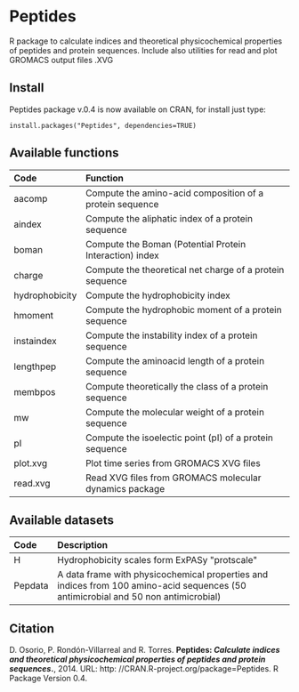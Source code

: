 Peptides
========
R package to calculate indices and theoretical physicochemical properties of peptides and protein sequences. Include also utilities for read and plot GROMACS output files .XVG

Install
-------
Peptides package v.0.4 is now available on CRAN, for install just type:
```
install.packages("Peptides", dependencies=TRUE)
```

Available functions
-------------------
| Code        | Function |
| :------------- |:-------------|
|aacomp  |	Compute the amino-acid composition of a protein sequence|
|aindex  |	Compute the aliphatic index of a protein sequence |
|boman   |	Compute the Boman (Potential Protein Interaction) index |
|charge  |	Compute the theoretical net charge of a protein sequence |
|hydrophobicity	| Compute the hydrophobicity index |
|hmoment  |	Compute the hydrophobic moment of a protein sequence |
|instaindex	| Compute the instability index of a protein sequence |
|lengthpep| Compute the aminoacid length of a protein sequence |
|membpos |	Compute theoretically the class of a protein sequence |
|mw	| Compute the molecular weight of a protein sequence |
|pI	| Compute the isoelectic point (pI) of a protein sequence |
|plot.xvg	| Plot time series from GROMACS XVG files | 
|read.xvg |	Read XVG files from GROMACS molecular dynamics package |

Available datasets
-------------------
| Code        | Description |
| :------------- |:-------------|
|H  |Hydrophobicity scales form ExPASy "protscale"  |
|Pepdata | A data frame with physicochemical properties and indices from 100 amino-acid sequences (50 antimicrobial and 50 non antimicrobial)  |
Citation
--------
D. Osorio, P. Rondón-Villarreal and R. Torres. **Peptides: *Calculate indices and theoretical physicochemical properties of peptides and protein sequences*.**, 2014. URL: http: //CRAN.R-project.org/package=Peptides. R Package Version 0.4.
